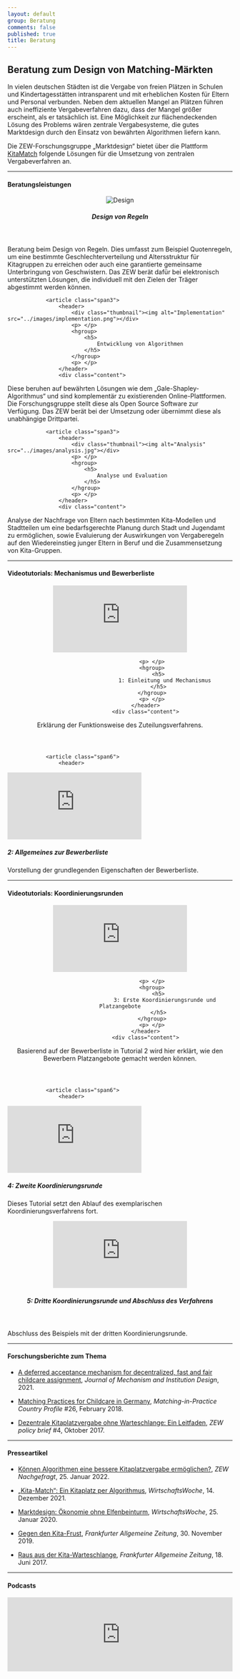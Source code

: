 ```yaml
---
layout: default
group: Beratung
comments: false
published: true
title: Beratung
---
```




## Beratung zum Design von Matching-Märkten

In vielen deutschen Städten ist die Vergabe von freien Plätzen in Schulen und Kindertagesstätten intransparent und mit erheblichen Kosten für Eltern und Personal verbunden. Neben dem aktuellen Mangel an Plätzen führen auch ineffiziente Vergabeverfahren dazu, dass der Mangel größer erscheint, als er tatsächlich ist. Eine Möglichkeit zur flächendeckenden Lösung des Problems wären zentrale Vergabesysteme, die gutes Marktdesign durch den Einsatz von bewährten Algorithmen liefern kann. 

Die ZEW-Forschungsgruppe „Marktdesign“ bietet über die Plattform <a href="https://kitamatch.com">KitaMatch</a> folgende Lösungen für die Umsetzung von zentralen Vergabeverfahren an.


***

#### Beratungsleistungen

<p> </p>

<footer class="row-fluid">
				<article class="span3">
					<header>
						<div class="thumbnail"><img alt="Design" src="../images/design.png"></div>
						<p> </p>
						<hgroup>
							<h5>
								Design von Regeln
							</h5>
						</hgroup>
						<p> </p>
					</header>
					<div class="content">
<p>Beratung beim Design von Regeln. Dies umfasst zum Beispiel Quotenregeln, um eine bestimmte Geschlechterverteilung und Altersstruktur für Kitagruppen zu erreichen oder auch eine garantierte gemeinsame Unterbringung von Geschwistern. Das ZEW berät dafür bei elektronisch unterstützten Lösungen, die individuell mit den Zielen der Träger abgestimmt werden können.
</p>
					</div>
				</article>



				<article class="span3">
					<header>
						<div class="thumbnail"><img alt="Implementation" src="../images/implementation.png"></div>
						<p> </p>
						<hgroup>
							<h5>
								Entwicklung von Algorithmen
							</h5>
						</hgroup>
						<p> </p>
					</header>
					<div class="content">
<p>Diese beruhen auf bewährten Lösungen wie dem „Gale-Shapley-Algorithmus“ und sind komplementär zu existierenden Online-Plattformen. Die Forschungsgruppe stellt diese als Open Source Software zur Verfügung. Das ZEW berät bei der Umsetzung oder übernimmt diese als unabhängige Drittpartei. <!--anhand der vollkommen anonymisierten Ranglisten der einzelnen Träger und der von der Stadt erfassten, anonymisierten Ranglisten der Eltern.-->
</p>
					</div>
				</article>



				<article class="span3">
					<header>
						<div class="thumbnail"><img alt="Analysis" src="../images/analysis.jpg"></div>
						<p> </p>
						<hgroup>
							<h5>
								Analyse und Evaluation
							</h5>
						</hgroup>
						<p> </p>
					</header>
					<div class="content">
<p>Analyse der Nachfrage von Eltern nach bestimmten Kita-Modellen und Stadtteilen um eine bedarfsgerechte Planung durch Stadt und Jugendamt zu ermöglichen, sowie Evaluierung der Auswirkungen von Vergaberegeln auf den Wiedereinstieg junger Eltern in Beruf  und die Zusammensetzung von Kita-Gruppen.
</p>
					</div>
				</article>

</footer>


***


#### Videotutorials: Mechanismus und Bewerberliste

<p> </p>

<footer class="row-fluid">
				<article class="span6">
					<header>			
<div class="thumbnail">
<div class="embed-responsive embed-responsive-16by9">
<iframe class="embed-responsive-item" src="https://player.vimeo.com/video/360373073" allowfullscreen frameborder="0"></iframe>
</div>
</div>

						<p> </p>
						<hgroup>
							<h5>
								1: Einleitung und Mechanismus
							</h5>
						</hgroup>
						<p> </p>
					</header>
					<div class="content">
<p>Erklärung der Funktionsweise des Zuteilungsverfahrens.
</p>
					</div>
				</article>



				<article class="span6">
					<header>
<div class="thumbnail">
<div class="embed-responsive embed-responsive-16by9">
<iframe class="embed-responsive-item" src="https://player.vimeo.com/video/360375744" allowfullscreen frameborder="0"></iframe>
</div>
</div>
						<p> </p>
						<hgroup>
							<h5>
								2: Allgemeines zur Bewerberliste
							</h5>
						</hgroup>
						<p> </p>
					</header>
					<div class="content">
<p>Vorstellung der grundlegenden Eigenschaften der Bewerberliste.
</p>
					</div>
				</article>


</footer>


***

#### Videotutorials: Koordinierungsrunden

<p> </p>

<footer class="row-fluid">
				<article class="span6">
					<header>			
<div class="thumbnail">
<div class="embed-responsive embed-responsive-16by9">
<iframe class="embed-responsive-item" src="https://player.vimeo.com/video/360375869" allowfullscreen frameborder="0"></iframe>
</div>
</div>

						<p> </p>
						<hgroup>
							<h5>
								3: Erste Koordinierungsrunde und Platzangebote
							</h5>
						</hgroup>
						<p> </p>
					</header>
					<div class="content">
<p>Basierend auf der Bewerberliste in Tutorial 2 wird hier erklärt, wie den Bewerbern Platzangebote gemacht werden können.
</p>
					</div>
				</article>

				<article class="span6">
					<header>
<div class="thumbnail">
<div class="embed-responsive embed-responsive-16by9">
<iframe class="embed-responsive-item" src="https://player.vimeo.com/video/360376092" allowfullscreen frameborder="0"></iframe>
</div>
</div>
						<p> </p>
						<hgroup>
							<h5>
								4: Zweite Koordinierungsrunde
							</h5>
						</hgroup>
						<p> </p>
					</header>
					<div class="content">
<p>Dieses Tutorial setzt den Ablauf des exemplarischen Koordinierungsverfahrens fort.
</p>
					</div>
				</article>

</footer>

<p> </p>

<footer class="row-fluid">
				<article class="span6">
					<header>
<div class="thumbnail">
<div class="embed-responsive embed-responsive-16by9">
<iframe class="embed-responsive-item" src="https://player.vimeo.com/video/360376159" allowfullscreen frameborder="0"></iframe>
</div>
</div>
						<p> </p>
						<hgroup>
							<h5>
								5: Dritte Koordinierungsrunde und Abschluss des Verfahrens
							</h5>
						</hgroup>
						<p> </p>
					</header>
					<div class="content">
<p>Abschluss des Beispiels mit der dritten Koordinierungsrunde.
</p>
					</div>
				</article>
</footer>

***

#### Forschungsberichte zum Thema

<p> </p>

- [A deferred acceptance mechanism for decentralized, fast and fair childcare assignment](http://www.mechanism-design.org/arch/v006-1/p_03.pdf), *Journal of Mechanism and Institution Design*, 2021. 

- [Matching Practices for Childcare in Germany](http://www.matching-in-practice.eu/related-markets/), *Matching-in-Practice Country Profile* #26, February 2018.

- [Dezentrale Kitaplatzvergabe ohne Warteschlange: Ein Leitfaden](https://www.econstor.eu/bitstream/10419/171332/1/1004717962.pdf), *ZEW policy brief* #4, Oktober 2017.

***

#### Presseartikel 

<p> </p>

- [Können Algorithmen eine bessere Kitaplatzvergabe ermöglichen?](https://www.zew.de/das-zew/aktuelles/koennen-algorithmen-eine-bessere-kitaplatzvergabe-ermoeglichen), *ZEW Nachgefragt*, 25. Januar 2022.

- [„Kita-Match“: Ein Kitaplatz per Algorithmus](https://www.wiwo.de/politik/deutschland/hilfreiche-software-kita-match-ein-kitaplatz-per-algorithmus/27890190.html), *WirtschaftsWoche*, 14. Dezember 2021.

- [Marktdesign: Ökonomie ohne Elfenbeinturm](https://www.wiwo.de/my/politik/konjunktur/vwl-marktdesign-oekonomie-ohne-elfenbeinturm/25470414.html), *WirtschaftsWoche*, 25. Januar 2020.

- [Gegen den Kita-Frust](https://www.faz.net/aktuell/wirtschaft/wie-ein-algorithmus-kitaplaetze-fairer-vergeben-soll-16510418.html), *Frankfurter Allgemeine Zeitung*, 30. November 2019.

- [Raus aus der Kita-Warteschlange](http://www.faz.net/aktuell/wirtschaft/kinderbetreuung-raus-aus-der-kita-warteschlange-15053793.html), *Frankfurter Allgemeine Zeitung*, 18. Juni 2017.

***

#### Podcasts

<p> </p>

<iframe width="100%" height="166" scrolling="no" frameborder="no" allow="autoplay" src="https://w.soundcloud.com/player/?url=https%3A//api.soundcloud.com/tracks/458173203&color=%2300aabb&auto_play=false&hide_related=false&show_comments=false&show_user=false&show_reposts=false&show_teaser=true"></iframe>










